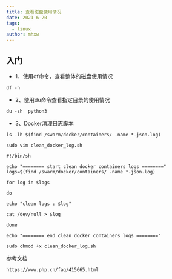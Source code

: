 ```yaml
---
title: 查看磁盘使用情况
date: 2021-6-20
tags: 
  - linux
author: mhxw
---
```



## 入门

- 1、使用df命令，查看整体的磁盘使用情况

```shell
df -h
```

- 2、使用du命令查看指定目录的使用情况

```shell
du -sh  python3
```

- 3、Docker清理日志脚本

```shell
ls -lh $(find /swarm/docker/containers/ -name *-json.log)

sudo vim clean_docker_log.sh
```

```shell
#!/bin/sh

echo "======== start clean docker containers logs ========"
logs=$(find /swarm/docker/containers/ -name *-json.log)

for log in $logs

do

echo "clean logs : $log"

cat /dev/null > $log

done

echo "======== end clean docker containers logs ========"
```

```shell
sudo chmod +x clean_docker_log.sh
```

参考文档

```shell
https://www.php.cn/faq/415665.html
```

